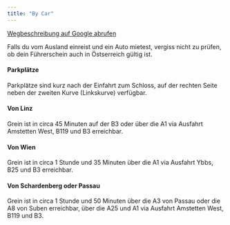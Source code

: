 ```yaml
---
title: "By Car"
---
```


<a href="https://www.google.com/maps/dir//Castle+Greinburg,+Greinburg+1,+4360+Grein,+Austria/@48.2261756,14.8506957,17z/data=!4m16!1m6!3m5!1s0x47724e0820767e7b:0x60e3b375b28d262e!2sCastle+Greinburg!8m2!3d48.2261756!4d14.8528844!4m8!1m0!1m5!1m1!1s0x47724e0820767e7b:0x60e3b375b28d262e!2m2!1d14.8528844!2d48.2261756!3e2" target="_blank" rel="noreferrer" rel="noreferrer">Wegbeschreibung auf Google abrufen</a>

Falls du vom Ausland einreist und ein Auto mietest, vergiss nicht zu prüfen, ob dein Führerschein auch in Östserreich gültig ist.

#### Parkplätze

Parkplätze sind kurz nach der Einfahrt zum Schloss, auf der rechten Seite neben der zweiten Kurve (Linkskurve) verfügbar. 

#### Von Linz

Grein ist in circa 45 Minuten auf der B3 oder über die A1 via Ausfahrt Amstetten West, B119 und B3 erreichbar.

#### Von Wien

Grein ist in circa 1 Stunde und 35 Minuten über die A1 via Ausfahrt Ybbs, B25 und B3 erreichbar.

#### Von Schardenberg oder Passau

Grein ist in circa 1 Stunde und 50 Minuten über die A3 von Passau oder die A8 von Suben erreichbar, über die A25 und A1 via Ausfahrt Amstetten West, B119 und B3.
